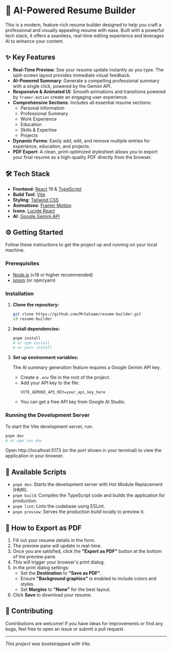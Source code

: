 # 🚀 AI-Powered Resume Builder

This is a modern, feature-rich resume builder designed to help you craft a professional and visually appealing resume with ease. Built with a powerful tech stack, it offers a seamless, real-time editing experience and leverages AI to enhance your content.


## ✨ Key Features

- **Real-Time Preview**: See your resume update instantly as you type. The split-screen layout provides immediate visual feedback.
- **AI-Powered Summary**: Generate a compelling professional summary with a single click, powered by the Gemini API.
- **Responsive & Animated UI**: Smooth animations and transitions powered by `framer-motion` create an engaging user experience.
- **Comprehensive Sections**: Includes all essential resume sections:
  - Personal Information
  - Professional Summary
  - Work Experience
  - Education
  - Skills & Expertise
  - Projects
- **Dynamic Forms**: Easily add, edit, and remove multiple entries for experience, education, and projects.
- **PDF Export**: A clean, print-optimized stylesheet allows you to export your final resume as a high-quality PDF directly from the browser.


## 🛠️ Tech Stack

- **Frontend**: [React](https://react.dev/) 19 & [TypeScript](https://www.typescriptlang.org/)
- **Build Tool**: [Vite](https://vitejs.dev/)
- **Styling**: [Tailwind CSS](https://tailwindcss.com/)
- **Animations**: [Framer Motion](https://www.framer.com/motion/)
- **Icons**: [Lucide React](https://lucide.dev/)
- **AI**: [Google Gemini API](https://ai.google.dev/)

## ⚙️ Getting Started

Follow these instructions to get the project up and running on your local machine.

### Prerequisites

- [Node.js](https://nodejs.org/) (v18 or higher recommended)
- [pnpm](https://pnpm.io/) (or npm/yarn)

### Installation

1.  **Clone the repository:**
    ```bash
    git clone https://github.com/MrSalaam/resume-builder.git
    cd resume-builder
    ```

2.  **Install dependencies:**
    ```bash
    pnpm install
    # or npm install
    # or yarn install
    ```

3.  **Set up environment variables:**

    The AI summary generation feature requires a Google Gemini API key.

    - Create a `.env` file in the root of the project.
    - Add your API key to the file:
      ```
      VITE_GEMINI_API_KEY=your_api_key_here
      ```
    - You can get a free API key from Google AI Studio.

### Running the Development Server

To start the Vite development server, run:

```bash
pnpm dev
# or npm run dev
```

Open http://localhost:5173 (or the port shown in your terminal) to view the application in your browser.

## 🚀 Available Scripts

- `pnpm dev`: Starts the development server with Hot Module Replacement (HMR).
- `pnpm build`: Compiles the TypeScript code and builds the application for production.
- `pnpm lint`: Lints the codebase using ESLint.
- `pnpm preview`: Serves the production build locally to preview it.

## 📄 How to Export as PDF

1.  Fill out your resume details in the form.
2.  The preview pane will update in real-time.
3.  Once you are satisfied, click the **"Export as PDF"** button at the bottom of the preview pane.
4.  This will trigger your browser's print dialog.
5.  In the print dialog settings:
    - Set the **Destination** to **"Save as PDF"**.
    - Ensure **"Background graphics"** is enabled to include colors and styles.
    - Set **Margins** to **"None"** for the best layout.
6.  Click **Save** to download your resume.

## 🤝 Contributing

Contributions are welcome! If you have ideas for improvements or find any bugs, feel free to open an issue or submit a pull request.

---

*This project was bootstrapped with Vite.*
